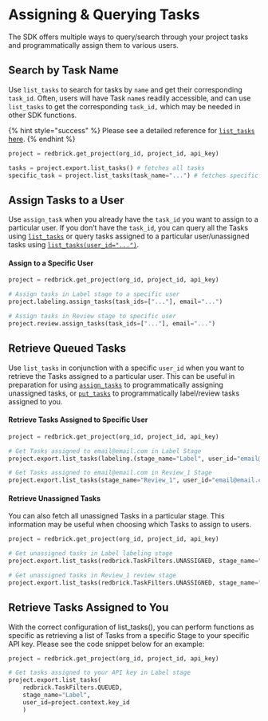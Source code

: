 # Assigning & Querying Tasks

The SDK offers multiple ways to query/search through your project tasks and programmatically assign them to various users.&#x20;

## Search by Task Name

Use `list_tasks` to search for tasks by `name` and get their corresponding `task_id`. Often, users will have Task `name`s readily accessible, and can use `list_tasks` to get the corresponding `task_id,` which may be needed in other SDK functions.&#x20;

{% hint style="success" %}
Please see a detailed reference for [`list_tasks` here](https://redbrick-sdk.readthedocs.io/en/stable/sdk.html#redbrick.export.Export.search\_tasks).
{% endhint %}

```python
project = redbrick.get_project(org_id, project_id, api_key)

tasks = project.export.list_tasks() # fetches all tasks
specific_task = project.list_tasks(task_name="...") # fetches specific task by name
```

## Assign Tasks to a User

Use `assign_task` when you already have the `task_id` you want to assign to a particular user. If you don’t have the `task_id`, you can query all the Tasks using [`list_tasks`](exporting-annotations.md#export-all-tasks) or query tasks assigned to a particular user/unassigned tasks using [`list_tasks(user_id="...")`](assigning-and-querying-tasks.md#retrieve-queued-tasks).

#### Assign to a Specific User

```python
project = redbrick.get_project(org_id, project_id, api_key)

# Assign tasks in Label stage to a specific user
project.labeling.assign_tasks(task_ids=["..."], email="...")

# Assign tasks in Review stage to specific user
project.review.assign_tasks(task_ids=["..."], email="...")
```

## Retrieve Queued Tasks

Use `list_tasks` in conjunction with a specific `user_id` when you want to retrieve the Tasks assigned to a particular user. This can be useful in preparation for using [`assign_tasks`](assigning-and-querying-tasks.md#assign-tasks-to-a-user) to programmatically assigning unassigned tasks, or [`put_tasks`](programmatic-label-and-review.md) to programmatically label/review tasks assigned to you.

#### Retrieve Tasks Assigned to Specific User

```python
project = redbrick.get_project(org_id, project_id, api_key)

# Get Tasks assigned to email@email.com in Label Stage
project.export.list_tasks(labeling.(stage_name="Label", user_id="email@email.com")

# Get Tasks assigned to email@email.com in Review_1 Stage
project.export.list_tasks(stage_name="Review_1", user_id="email@email.com")
```

#### Retrieve Unassigned Tasks

You can also fetch all unassigned Tasks in a particular stage. This information may be useful when choosing which Tasks to assign to users.&#x20;

```python
project = redbrick.get_project(org_id, project_id, api_key)

# Get unassigned tasks in Label labeling stage
project.export.list_tasks(redbrick.TaskFilters.UNASSIGNED, stage_name="Label")

# Get unassigned tasks in Review_1 review stage
project.export.list_tasks(redbrick.TaskFilters.UNASSIGNED, stage_name="Review_1")
```

## Retrieve Tasks Assigned to You

With the correct configuration of list\_tasks(), you can perform functions as specific as retrieving a list of Tasks from a specific Stage to your specific API key. Please see the code snippet below for an example:

```python
project = redbrick.get_project(org_id, project_id, api_key)

# Get tasks assigned to your API key in Label stage
project.export.list_tasks(
    redbrick.TaskFilters.QUEUED, 
    stage_name="Label", 
    user_id=project.context.key_id
    )
```

